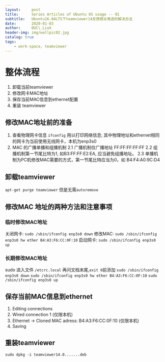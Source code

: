 ```yaml
---
layout:     post
title:      Series Articles of Ubuntu OS usage -- 01
subtitle:   Ubuntu16.04LTS下teamviewer14反馈商业用途的解决办法
date:       2020-01-03
author:     OUC\_LiuX
header-img: img/wallpic02.jpg
catalog: true
tags:
    - work-space, teamviewer
---
```

# 整体流程
1. 卸载当前teamviewer
2. 修改网卡MAC地址
3. 保存当前MAC信息到ethernet配置
4. 重装 teamviewer
 
## 修改MAC地址前的准备
1. 查看物理网卡信息
    `ifconfig` 用以打印网络信息;
    其中物理地址和ethernet相同的网卡为当前使用无线网卡，本机为enp3s0 
2. MAC 的广播单播和组播机制
    2.1 广播机制仅广播地址 FF:FF:FF:FF:FF
    2.2 组播机制第一节尾比特为1, 如B3:FF:FF:E2:EA, 应当避免组播地址。
    2.3 单播机制为PC机修改MAC需要的方式，第一节尾比特应当为0，如 B4:F4:A0:9C:D4
    
## 卸载teamviewer
`apt-get purge teamviewer`
但是无需`autoremove`
## 修改MAC 地址的两种方法和注意事项
### 临时修改MAC地址
关闭网卡:  `sudo /sbin/ifconfig enp3s0 down`
修改MAC: `sudo /sbin/ifconfig enp3s0 hw ether B4:A3:F6:CC:0F:10`
启动网卡:  `sudo /sbin/ifconfig enp3s0 up`
### 长期修改MAC地址
sudo 进入文件 `/etcrc.local` 再问文档末尾,`exit 0`前添加
`sudo /sbin/ifconfig enp3s0 down`
`sudo /sbin/ifconfig enp3s0 hw ether B4:A3:F6:CC:0F:10`
`sudo /sbin/ifconfig enp3s0 up`

## 保存当前MAC信息到ethernet
1. Editing connections
2. Wired connection 1 (仅限本机)
3. Ethernet -> Cloned MAC adress:
    B4:A3:F6:CC:0F:10 (仅限本机)
4. Saving
## 重装teamviewer
`sudo dpkg -i teamviewer14.0.......deb`